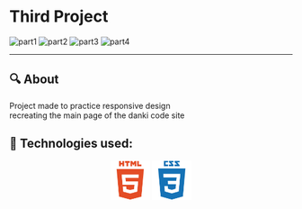 # Third Project
![part1](https://user-images.githubusercontent.com/87580316/132258965-ef91f17b-74e2-4269-9119-d955dc5ab6df.jpg)
![part2](https://user-images.githubusercontent.com/87580316/132258964-bf22f719-b23c-4965-837c-9a3c4e178139.jpg)
![part3](https://user-images.githubusercontent.com/87580316/132258960-7f03ba6e-2848-471b-b2b5-d439a99c1239.jpg)
![part4](https://user-images.githubusercontent.com/87580316/132363660-7f219e2e-fa5b-40c1-ae26-c477c3b81ac4.jpg)


---

## :mag: About 
Project made to practice responsive design
<br>
recreating the main page of the danki code site

## :rocket: Technologies used:
<p align="center">
<img src="https://github.com/devicons/devicon/blob/master/icons/html5/html5-plain-wordmark.svg" alt="html5"  width="70" height="70"/>
<img src="https://github.com/devicons/devicon/blob/master/icons/css3/css3-plain-wordmark.svg" alt="css3" width="70" height="70"/>
